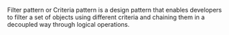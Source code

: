 Filter pattern or Criteria pattern is a design pattern that enables developers to filter a set of objects using different
criteria and chaining them in a decoupled way through logical operations. 
